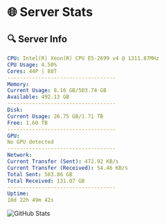 # 🌐 Server Stats
## 🔍 Server Info
```yaml
CPU: Intel(R) Xeon(R) CPU E5-2699 v4 @ 1311.87MHz
CPU Usage: 4.50%
Cores: 44P | 88T
-----------------------------------
Memory:
Current Usage: 8.16 GB/503.74 GB
Available: 492.13 GB
-----------------------------------
Disk:
Current Usage: 26.75 GB/1.71 TB
Free: 1.60 TB
-----------------------------------
GPU:
No GPU detected
-----------------------------------
Network:
Current Transfer (Sent): 472.92 KB/s
Current Transfer (Received): 54.46 KB/s
Total Sent: 583.86 GB
Total Received: 131.07 GB
-----------------------------------
Uptime:
10d 22h 49m 42s
```
![GitHub Stats](https://img.shields.io/badge/Updated-2025-04-30_15:58:30-blue)